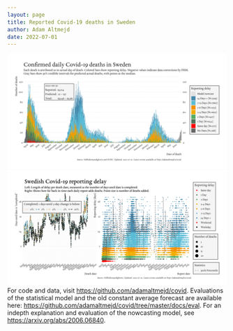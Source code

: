 ```yaml
---
layout: page
title: Reported Covid-19 deaths in Sweden
author: Adam Altmejd
date: 2022-07-01
---
```


![Graph of Swedish Covid-19 deaths with reporting delay.](deaths_lag_sweden_2022-07-01.png "Swedish Covid-19 deaths.")
![Graph of Swedish Covid-19 reporting delay in daily deaths.](lag_trend_sweden_2022-07-01.png "Trend in Swedish Covid-19 mortality reporting delay.")
For code and data, visit <https://github.com/adamaltmejd/covid>.
Evaluations of the statistical model and the old constant average forecast are available here: <https://github.com/adamaltmejd/covid/tree/master/docs/eval>.
For an indepth explanation and evaluation of the nowcasting model, see <https://arxiv.org/abs/2006.06840>.
